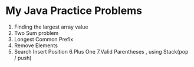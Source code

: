 # My Java Practice Problems

1. Finding the largest array value
2. Two Sum problem
3. Longest Common Prefix
4. Remove Elements
5. Search Insert Position 
6.Plus One
7.Valid Parentheses , using Stack(pop / push)
